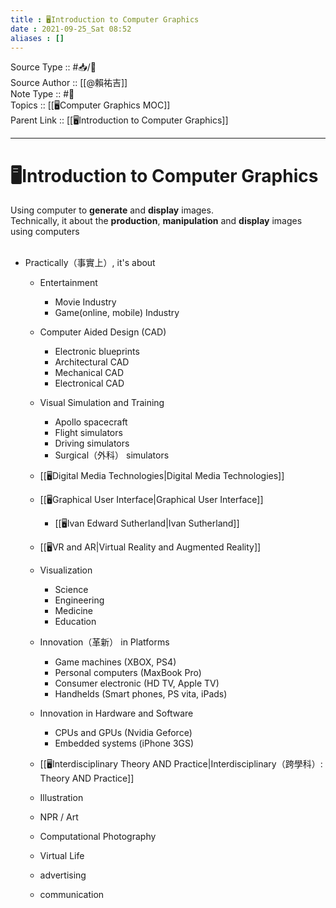 ```yaml
---
title : 🖥️Introduction to Computer Graphics
date : 2021-09-25_Sat 08:52
aliases : []
---
```

Source Type :: #📥/📄 <br>
Source Author :: [[@賴祐吉]]<br>
Note Type :: #📝 <br>
Topics :: [[🖥️Computer Graphics MOC]]<br>
Parent Link :: [[🖥️Introduction to Computer Graphics]]<br>

---
# 🖥️Introduction to Computer Graphics

Using computer to **generate** and **display** images. <br>
Technically, it about the **production**, **manipulation** and **display** images using computers <br><br>
+ Practically（事實上）, it's about
	- Entertainment
		+ Movie Industry
		+ Game(online, mobile) Industry

	- Computer Aided Design (CAD)
		+ Electronic blueprints
		+ Architectural CAD
		+ Mechanical CAD
		+ Electronical CAD

	- Visual Simulation and Training
		+ Apollo spacecraft
		+ Flight simulators
		+ Driving simulators
		+ Surgical（外科） simulators

	- [[🖥️Digital Media Technologies|Digital Media Technologies]]
	- [[🖥️Graphical User Interface|Graphical User Interface]]
		- [[🖥️Ivan Edward Sutherland|Ivan Sutherland]]
	- [[🖥️VR and AR|Virtual Reality and Augmented Reality]]

	- Visualization
		+ Science
		+ Engineering
		+ Medicine
		+ Education

	- Innovation（革新） in Platforms
		+ Game machines (XBOX, PS4)
		+ Personal computers (MaxBook Pro)
		+ Consumer electronic (HD TV, Apple TV)
		+ Handhelds (Smart phones, PS vita, iPads)

	- Innovation in Hardware and Software
		+ CPUs and GPUs (Nvidia Geforce)
		+ Embedded systems (iPhone 3GS)

	- [[🖥️Interdisciplinary Theory AND Practice|Interdisciplinary（跨學科）: Theory AND Practice]]
	- Illustration
	- NPR / Art
	- Computational Photography
	- Virtual Life
	- advertising
	- communication